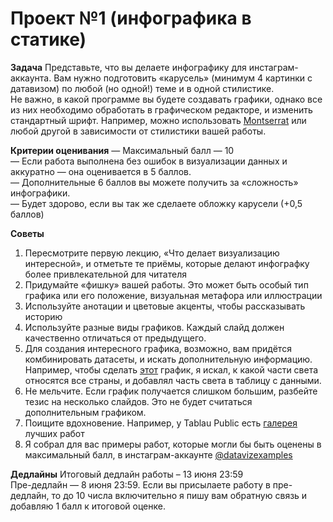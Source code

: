 # Проект №1 (инфографика в статике)

**Задача**
Представьте, что вы делаете инфографику для инстаграм-аккаунта. Вам нужно подготовить «карусель» (минимум 4 картинки с датавизом) по любой (но одной!) теме и в одной стилистике.  <br>
Не важно, в какой программе вы будете создавать графики, однако все из них необходимо обработать в графическом редакторе, и изменить стандартный шрифт. Например, можно использовать [Montserrat](https://fonts.google.com/specimen/Montserrat) или любой другой в зависимости от стилистики вашей работы. <br>

**Критерии оценивания**
— Максимальный балл — 10 <br>
— Если работа выполнена без ошибок в визуализации данных и аккуратно — она оценивается в 5 баллов. <br>
— Дополнительные 6 баллов вы можете получить за «сложность» инфографики. <br>
— Будет здорово, если вы так же сделаете обложку карусели (+0,5 баллов) <br>

**Советы**
1) Пересмотрите первую лекцию, «Что делает визуализацию интересной», и отметьте те приёмы, которые делают инфографку более привлекательной для читателя <br>
2) Придумайте «фишку» вашей работы. Это может быть особый тип графика или его положение, визуальная метафора или иллюстрации <br>
3) Используйте анотации и цветовые акценты, чтобы рассказывать историю <br>
4) Используйте разные виды графиков. Каждый слайд должен качественно отличаться от предыдущего. <br>
5) Для создания интересного графика, возможно, вам придётся комбинировать датасеты, и искать дополнительную информацию. Например, чтобы сделать [этот](https://img-cdn.tinkoffjournal.ru/i/_c5mrFTFNccMNHbMdH08W8jVnBd-xWoapwTTymkfbkw/w:1400/aHR0cHM6Ly9pbWct/Y2RuLnRpbmtvZmZq/b3VybmFsLnJ1Ly0v/bW9ydGFsaXR5LXN0/YXRfMWRlc2suYXR3/NmxzOXNpaDd0LnBu/Zw) график, я искал, к какой части света относятся все страны, и добавлял часть света в таблицу с данными. <br>
6) Не мельчите. Если график получается слишком большим, разбейте тезис на несколько слайдов. Это не будет считаться дополнительным графиком. <br>
7) Поищите вдохновение. Например, у Tablau Public есть [галерея](https://public.tableau.com/en-us/gallery/) лучших работ <br>
8) Я собрал для вас примеры работ, которые могли бы быть оценены в максимальный балл, в инстаграм-аккаунте [@datavizexamples](https://www.instagram.com/datavizexamples/) <br>

**Дедлайны**
Итоговый дедлайн работы – 13 июня 23:59 <br>
Пре-дедлайн — 8 июня 23:59. Если вы присылаете работу в пре-дедлайн, то до 10 числа включительно я пишу вам обратную связь и добавляю 1 балл к итоговой оценке. <br> 
